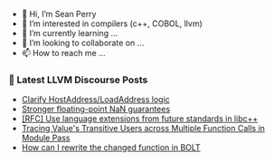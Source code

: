 - 👋 Hi, I’m Sean Perry
- 👀 I’m interested in compilers (c++, COBOL, llvm)
- 🌱 I’m currently learning ...
- 💞️ I’m looking to collaborate on ...
- 📫 How to reach me ...

<!---
s66perry/s66perry is a ✨ special ✨ repository because its `README.md` (this file) appears on your GitHub profile.
You can click the Preview link to take a look at your changes.
--->
### 📕 Latest LLVM Discourse Posts

<!-- DISCOURSE-LLVM:START -->
- [Clarify HostAddress/LoadAddress logic](https://discourse.llvm.org/t/clarify-hostaddress-loadaddress-logic/72175#post_3)
- [Stronger floating-point NaN guarantees](https://discourse.llvm.org/t/stronger-floating-point-nan-guarantees/72165#post_8)
- [[RFC] Use language extensions from future standards in libc++](https://discourse.llvm.org/t/rfc-use-language-extensions-from-future-standards-in-libc/71898#post_4)
- [Tracing Value&#39;s Transitive Users across Multiple Function Calls in Module Pass](https://discourse.llvm.org/t/tracing-values-transitive-users-across-multiple-function-calls-in-module-pass/72176#post_1)
- [How can I rewrite the changed function in BOLT](https://discourse.llvm.org/t/how-can-i-rewrite-the-changed-function-in-bolt/72002#post_3)
<!-- DISCOURSE-LLVM:END -->
